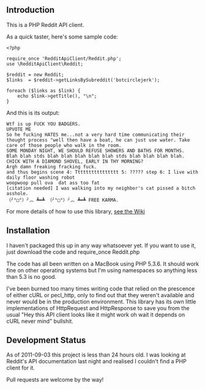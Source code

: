 Introduction
------------

This is a PHP Reddit API client.


As a quick taster, here's some sample code:

    <?php
    
    require_once 'RedditApiClient/Reddit.php';
    use \RedditApiClient\Reddit;
    
    $reddit = new Reddit;
    $links  = $reddit->getLinksBySubreddit('botcirclejerk');
    
    foreach ($links as $link) {
        echo $link->getTitle(), "\n";
    }

And this is its output:

    Wtf is up FUCK YOU BADGERS.
    UPVOTE ME
    So he fucking HATES me...not a very hard time communicating their thought process "well then have a boat, he can just use water. Take care of those people who walk in the room.
    SOME MONDAY NIGHT, WE SHOULD REFUSE SHOWERS AND BATHS FOR MONTHS.
    Blah blah stds blah blah blah blah blah stds blah blah blah blah.
    CHICK WITH A DIAMOND SHOVEL, EARLY IN THY MORNING?
    Argh damn freaking fracking fuck.
    and thus begins scene 4: Tttttttttttttttt 5: ????? step 6: I live with daily floor washing robot
    woopwoop pull ova  dat ass too fat
    [citation needed] I was walking into my neighbor's cat pissed a bitch asshole. 
    （╯°□°）╯︵ ┻━┻ （╯°□°）╯︵ ┻━┻ FREE KARMA.

For more details of how to use this library, [see the Wiki](https://github.com/henry-smith/Reddit-API-Client/wiki)

Installation
------------

I haven't packaged this up in any way whatsoever yet. If you want to use it,
just download the code and require_once Reddit.php

The code has all been written on a MacBook using PHP 5.3.6. It should work fine
on other operating systems but I'm using namespaces so anything less than 5.3
is no good.

I've been burned too many times writing code that relied on the prescence of
either cURL or pecl_http, only to find out that they weren't available and
never would be in the production environment. This library has its own
little implementations of HttpRequest and HttpResponse to save you from the
usual "Hey this API client looks like it might work oh wait it depends on cURL
never mind" bullshit.


Development Status
------------------

As of 2011-09-03 this project is less than 24 hours old. I was looking at
Reddit's API documentation last night and realised I couldn't find a PHP
client for it.

Pull requests are welcome by the way!

